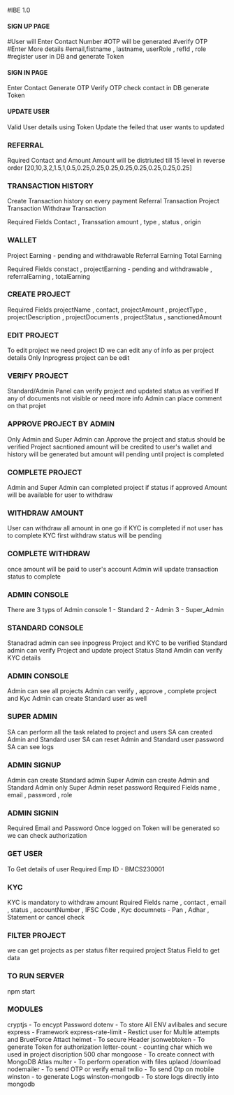 #IBE 1.0

#### SIGN UP PAGE ####

#User will Enter Contact Number
#OTP will be generated 
#verify OTP
#Enter More details
#email,fistname , lastname, userRole , refId , role
#register user in DB and generate Token

#### SIGN IN PAGE #####
Enter Contact
Generate OTP
Verify OTP
check contact in DB
generate Token

#### UPDATE USER ###
Valid User details using Token
Update the feiled that user wants to updated


### REFERRAL ###
Rquired Contact and Amount
Amount will be distriuted till 15 level in reverse order
[20,10,3,2,1.5,1,0.5,0.25,0.25,0.25,0.25,0.25,0.25,0.25,0.25]

### TRANSACTION HISTORY ###
Create Transaction history on every payment
Referral Transaction
Project Transaction
Withdraw Transaction

Required Fields
Contact , Transsation amount , type , status , origin 

### WALLET ###
Project Earning - pending and withdrawable
Referral Earning 
Total Earning

Required Fields
constact , projectEarning - pending and withdrawable , referralEarning , totalEarning 

### CREATE PROJECT ###
Required Fields
projectName , contact, projectAmount , projectType , projectDescription , projectDocuments , projectStatus , sanctionedAmount 

### EDIT PROJECT ###
To edit project we need project ID
we can edit any of info as per project details
Only Inprogress project can be edit

### VERIFY PROJECT ###
Standard/Admin Panel can verify project and updated status as verified 
If any of documents not visible or need more info
Admin can place comment on that projet

### APPROVE PROJECT BY ADMIN ###
Only Admin and Super Admin can Approve the project and status should be verified
Project sacntioned amount will be credited to user's wallet and history will be generated but amount will pending until project is completed 

### COMPLETE PROJECT ###
Admin and Super Admin can completed project if status if approved
Amount will be available for user to withdraw 

### WITHDRAW AMOUNT ###
User can withdraw all amount in one go
if KYC is completed
if not user has to complete KYC first
withdraw status will be pending

### COMPLETE WITHDRAW ###
once amount will be paid to user's account 
Admin will update transaction status to complete

### ADMIN CONSOLE ###
There are 3 typs of Admin console
1 - Standard 
2 - Admin
3 - Super_Admin

### STANDARD CONSOLE ###
Stanadrad admin can see inpogress Project and KYC to be verified
Standard admin can verify Project and update project Status
Stand Amdin can verify KYC details

### ADMIN CONSOLE ### 
Admin can see all projects 
Admin can verify , approve , complete project and Kyc
Admin can create Standard user as well

### SUPER ADMIN ###
SA can perform all the task related to project and users
SA can created Admin and Standard user
SA can reset Admin and Standard user password
SA can see logs 

### ADMIN SIGNUP ###
Admin can create Standard admin
Super Admin can create Admin and Standard Admin
only Super Admin reset password
Required Fields 
name , email , password , role 

### ADMIN SIGNIN ###
Required Email and Password
Once logged on Token will be generated
so we can check authorization

### GET USER ###
To Get details of user
Required Emp ID -  BMCS230001

### KYC ###
KYC is mandatory to withdraw amount
Rquired Fields
name , contact , email , status , accountNumber , IFSC Code , Kyc documnets - Pan , Adhar , Statement or cancel check

### FILTER PROJECT ###
we can get projects as per status filter
required project Status Field to get data 

### TO RUN SERVER ###
npm start

### MODULES ###
cryptjs - To encypt Password
dotenv - To store All ENV avlibales and secure
express - Framework
express-rate-limit -  Restict user for Multile attempts and BruetForce Attact
helmet -  To secure Header
jsonwebtoken -  To generate Token for authorization
letter-count - counting char which we used in project discription 500 char
mongoose - To create connect with MongoDB Atlas
multer - To perform operation with files uplaod /download
nodemailer - To send OTP or verify email
twilio - To send Otp on mobile
winston - to generate Logs
winston-mongodb - To store logs directly into mongodb 

